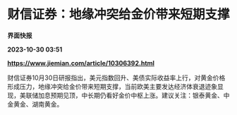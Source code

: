 # 财信证券：地缘冲突给金价带来短期支撑
**界面快报**

**2023-10-30 03:51**

**https://www.jiemian.com/article/10306392.html**

财信证券10月30日研报指出，美元指数回升、美债实际收益率上行，对黄金价格形成压力，地缘冲突给金价带来短期支撑，当前欧美主要发达经济体衰退迹象显现，美联储加息预期见顶，中长期仍看好金价中枢上涨。建议关注：银泰黄金、中金黄金、湖南黄金。